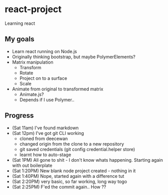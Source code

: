 # react-project
Learning react

## My goals
+ Learn react running on Node.js
+ Originally thinking bootstrap, but maybe PolymerElements?
+ Matrix manipulation
    + Transform
    + Rotate
    + Project on to a surface
    + Scale
+ Animate from original to transformed matrix
    + Animate.js?
    + Depends if I use Polymer..


## Progress
+ (Sat 11am) I've found markdown
+ (Sat 12pm) I've got git CLI working
    + cloned from deecewan
    + changed origin from the clone to a new repository
    + git saved credentials 
      (git config credential.helper store)
    + learnt how to auto-stage
+ (Sat 1PM) All gone to shit - I don't know whats happening.
    Starting again with out boilerplate
+ (Sat 1:20PM) New blank node project created - nothing in it
+ (Sat 1:40PM) Nope, started again with a difference tut
+ (Sat 2:20PM) very basic, so far working, long way togo
+ (Sat 2:25PM) F'ed the commit again..  How ??